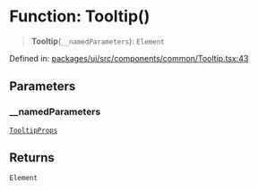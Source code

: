 # Function: Tooltip()

> **Tooltip**(`__namedParameters`): `Element`

Defined in: [packages/ui/src/components/common/Tooltip.tsx:43](https://github.com/laruss/react-text-game/blob/5d1b7f722e0508dc7727e83f20112624d7c139f7/packages/ui/src/components/common/Tooltip.tsx#L43)

## Parameters

### \_\_namedParameters

[`TooltipProps`](../type-aliases/TooltipProps.md)

## Returns

`Element`
